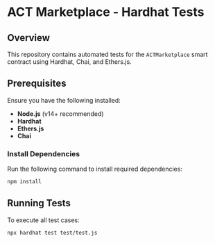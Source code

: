 # ACT Marketplace - Hardhat Tests

## Overview

This repository contains automated tests for the `ACTMarketplace` smart contract using Hardhat, Chai, and Ethers.js.

## Prerequisites

Ensure you have the following installed:

- **Node.js** (v14+ recommended)
- **Hardhat**
- **Ethers.js**
- **Chai**

### Install Dependencies

Run the following command to install required dependencies:

```sh
npm install
```

## Running Tests

To execute all test cases:

```sh
npx hardhat test test/test.js
```
